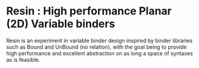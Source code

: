 # Resin : High performance Planar (2D) Variable binders

Resin is an experiment in variable binder design inspired by binder libraries
such as Bound and UnBound (no relation), with the goal being to provide
high performance and excellent abstraction on as long a space of syntaxes as
is feasible.



